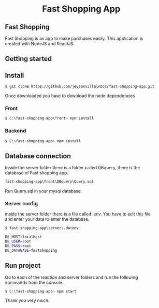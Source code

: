 <h1 align="center">Fast Shopping App</h1>

## Fast Shopping
Fast Shopping is an app to make purchases easily. This application is created with NodeJS and ReactJS.

## Getting started

## Install
```sh
$ git clone https://github.com/jeysonvillalobos/fast-shopping-app.git
```

Once downloaded you have to download the node dependencies
### Front 
```sh
$ C:\fast-shopping-app\front> npm install
```
### Backend 
```sh
$ C:\fast-shopping-app> npm install
```

## Database connection

Inside the server folder there is a folder called DBquery, there is the database of Fast shopping app.
```sh
fast-shopping-app\front\DBquery\Query.sql
```
Run Query.sql in your mysql database.

### Server config
inside the server folder there is a file called .env. You have to edit this file and enter your data to enter the database.
```sh
$ fast-shopping-app\server\.dotenv
```

```sh
DB_HOST=localhost
DB_USER=root
DB_PASS=root
DB_DATABASE=fastshopping
```

## Run project
Go to each of the reaction and server folders and run the following commands from the console.
```sh
$ C:\fast-shopping-app> npm start
```

Thank you very much.
